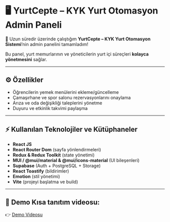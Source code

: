 # 🖥️ YurtCepte – KYK Yurt Otomasyon Admin Paneli

🎉 Uzun süredir üzerinde çalıştığım **YurtCepte – KYK Yurt Otomasyon Sistemi**’nin admin panelini tamamladım!  

Bu panel, yurt memurlarının ve yöneticilerin yurt içi süreçleri **kolayca yönetmesini** sağlar.  

---

## ⚙️ Özellikler

- Öğrencilerin yemek menülerini ekleme/güncelleme  
- Çamaşırhane ve spor salonu rezervasyonlarını onaylama  
- Arıza ve oda değişikliği taleplerini yönetme  
- Duyuru ve etkinlik takvimi paylaşma  

---

## ⚡ Kullanılan Teknolojiler ve Kütüphaneler

- **React JS**  
- **React Router Dom** (sayfa yönlendirmeleri)  
- **Redux & Redux Toolkit** (state yönetimi)  
- **MUI / @mui/material & @mui/icons-material** (UI bileşenleri)  
- **Supabase** (Auth + PostgreSQL + Storage)  
- **React Toastify** (bildirimler)  
- **Emotion** (stil yönetimi)  
- **Vite** (projeyi başlatma ve build)  

---
## 🎥 Demo Kısa tanıtım videosu:
👉 [Demo Videosu](https://www.linkedin.com/feed/update/urn:li:activity:7373381548718493696/)
